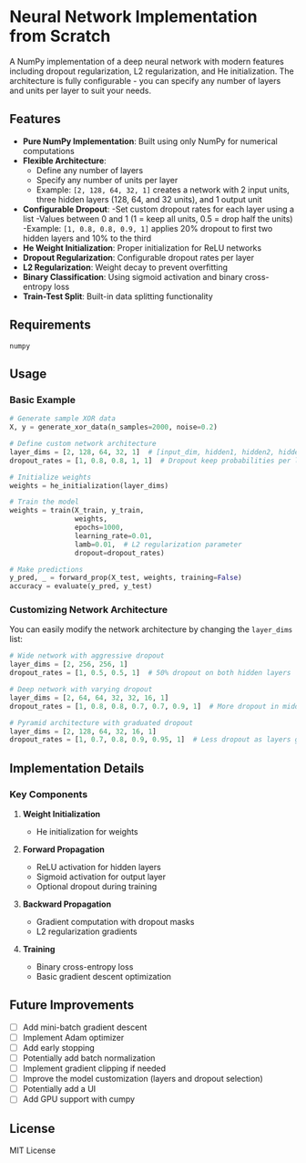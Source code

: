 # Neural Network Implementation from Scratch

A NumPy implementation of a deep neural network with modern features including dropout regularization, L2 regularization, and He initialization. The architecture is fully configurable - you can specify any number of layers and units per layer to suit your needs.

## Features

- **Pure NumPy Implementation**: Built using only NumPy for numerical computations
- **Flexible Architecture**: 
  - Define any number of layers
  - Specify any number of units per layer
  - Example: `[2, 128, 64, 32, 1]` creates a network with 2 input units, three hidden layers (128, 64, and 32 units), and 1 output unit
- **Configurable Dropout**:
  -Set custom dropout rates for each layer using a list
  -Values between 0 and 1 (1 = keep all units, 0.5 = drop half the units)
  -Example: `[1, 0.8, 0.8, 0.9, 1]` applies 20% dropout to first two hidden layers and 10% to the third
- **He Weight Initialization**: Proper initialization for ReLU networks
- **Dropout Regularization**: Configurable dropout rates per layer
- **L2 Regularization**: Weight decay to prevent overfitting
- **Binary Classification**: Using sigmoid activation and binary cross-entropy loss
- **Train-Test Split**: Built-in data splitting functionality

## Requirements

```
numpy
```

## Usage

### Basic Example

```python
# Generate sample XOR data
X, y = generate_xor_data(n_samples=2000, noise=0.2)

# Define custom network architecture
layer_dims = [2, 128, 64, 32, 1]  # [input_dim, hidden1, hidden2, hidden3, output_dim]
dropout_rates = [1, 0.8, 0.8, 1, 1]  # Dropout keep probabilities per layer

# Initialize weights
weights = he_initialization(layer_dims)

# Train the model
weights = train(X_train, y_train, 
                weights,
                epochs=1000,
                learning_rate=0.01,
                lamb=0.01,  # L2 regularization parameter
                dropout=dropout_rates)

# Make predictions
y_pred, _ = forward_prop(X_test, weights, training=False)
accuracy = evaluate(y_pred, y_test)
```

### Customizing Network Architecture

You can easily modify the network architecture by changing the `layer_dims` list:
```python
# Wide network with aggressive dropout
layer_dims = [2, 256, 256, 1]
dropout_rates = [1, 0.5, 0.5, 1]  # 50% dropout on both hidden layers

# Deep network with varying dropout
layer_dims = [2, 64, 64, 32, 32, 16, 1]
dropout_rates = [1, 0.8, 0.8, 0.7, 0.7, 0.9, 1]  # More dropout in middle layers

# Pyramid architecture with graduated dropout
layer_dims = [2, 128, 64, 32, 16, 1]
dropout_rates = [1, 0.7, 0.8, 0.9, 0.95, 1]  # Less dropout as layers get smaller
```

## Implementation Details

### Key Components

1. **Weight Initialization**
   - He initialization for weights

2. **Forward Propagation**
   - ReLU activation for hidden layers
   - Sigmoid activation for output layer
   - Optional dropout during training

3. **Backward Propagation**
   - Gradient computation with dropout masks
   - L2 regularization gradients

4. **Training**
   - Binary cross-entropy loss
   - Basic gradient descent optimization

## Future Improvements

- [ ] Add mini-batch gradient descent
- [ ] Implement Adam optimizer
- [ ] Add early stopping
- [ ] Potentially add batch normalization
- [ ] Implement gradient clipping if needed
- [ ] Improve the model customization (layers and dropout selection)
- [ ] Potentially add a UI
- [ ] Add GPU support with cumpy

## License

MIT License
